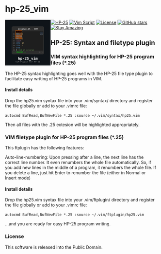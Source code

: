 # hp-25_vim

<img src="img/hp25vim_logo.svg" align="left" width="150" height="150">

[![HP-25](https://img.shields.io/badge/HP--25-Calculator-orange)](https://en.wikipedia.org/wiki/HP-25)
[![Vim Script](https://img.shields.io/badge/Vim%20Script-019733?style=flat&logo=vim&logoColor=white)](https://www.vim.org/)
[![License](https://img.shields.io/badge/License-Public%20Domain-brightgreen.svg)](https://unlicense.org/)
[![GitHub stars](https://img.shields.io/github/stars/isene/hp-25_vim.svg)](https://github.com/isene/hp-25_vim/stargazers)
[![Stay Amazing](https://img.shields.io/badge/Stay-Amazing-blue.svg)](https://isene.org)

## HP-25: Syntax and filetype plugin

### VIM syntax highlighting for HP-25 program files (\*.25)

The HP-25 syntax highlighting goes well with the HP-25 file type plugin to facilitate easy writing of HP-25 programs in VIM. 

#### Install details
Drop the hp25.vim syntax file into your .vim/syntax/ directory and register the file globally or add to your .vimrc file: 

`autocmd BufRead,BufNewFile *.25 :source ~/.vim/syntax/hp25.vim`

Then all files with the .25 extesion will be highlighted appropriately.

### VIM filetype plugin for HP-25 program files (\*.25)

This ftplugin has the following features: 

Auto-line-numbering: Upon pressing <CR> after a line, the next line has the correct line number. It even renumbers the whole file automatically. So, if you add new lines in the middle of a program, it renumbers the whole file. If you delete a line, just hit Enter to renumber the file (either in Normal or Insert mode) 
#### Install details
Drop the hp25.vim syntax file into your .vim/ftplugin/ directory and register the file globally or add to your .vimrc file: 

`autocmd BufRead,BufNewFile *.25 :source ~/.vim/ftplugin/hp25.vim`

...and you are ready for easy HP-25 program writing.

### License
This software is released into the Public Domain.

